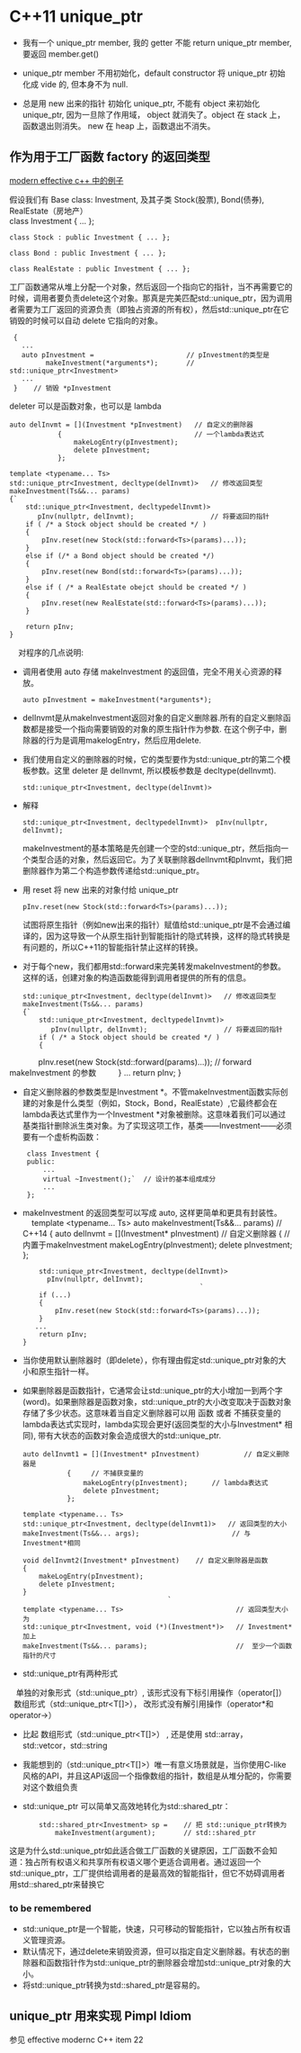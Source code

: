 # C++11 unique_ptr #

* 我有一个 unique_ptr member, 我的 getter 不能 return unique_ptr member, 要返回 member.get()

* unique_ptr member 不用初始化，default constructor 将 unique_ptr 初始化成 vide 的, 但本身不为 null. 

* 总是用 new 出来的指针 初始化 unique_ptr, 不能有 object 来初始化 unique_ptr, 因为一旦除了作用域， object 就消失了。object 在 stack 上，函数退出则消失。 new 在 heap 上，函数退出不消失。
## 作为用于工厂函数 factory 的返回类型 ##

[modern effective c++ 中的例子](http://blog.csdn.net/big_yellow_duck/article/details/52317819)

假设我们有 Base class: Investment, 及其子类 Stock(股票), Bond(债券), RealEstate（房地产）
    
    class Investment { ... };

    class Stock : public Investment { ... };

    class Bond : public Investment { ... };

    class RealEstate : public Investment { ... };

工厂函数通常从堆上分配一个对象，然后返回一个指向它的指针，当不再需要它的时候，调用者要负责delete这个对象。那真是完美匹配std::unique_ptr，因为调用者需要为工厂返回的资源负责（即独占资源的所有权），然后std::unique_ptr在它销毁的时候可以自动 delete 它指向的对象。
    
    
     {                  
       ...
       auto pInvestment =                       // pInvestment的类型是
             makeInvestment(*arguments*);       // std::unique_ptr<Investment>
       ...
     }    // 销毁 *pInvestment

deleter 可以是函数对象，也可以是 lambda

    auto delInvmt = [](Investment *pInvestment)   // 自定义的删除器
                {                                 // 一个lambda表达式
                    makeLogEntry(pInvestment); 
                    delete pInvestment;
                };

    template <typename... Ts>
    std::unique_ptr<Investment, decltype(delInvmt)>   // 修改返回类型
    makeInvestment(Ts&&... params)
    {`
        std::unique_ptr<Investment, decltypedelInvmt)>
           pInv(nullptr, delInvmt);                   // 将要返回的指针
        if ( /* a Stock object should be created */ )
        {
            pInv.reset(new Stock(std::forward<Ts>(params)...));
        }
        else if (/* a Bond object should be created */) 
        {
            pInv.reset(new Bond(std::forward<Ts>(params)...));
        }
        else if ( /* a RealEstate obejct should be created */ )
        {
            pInv.reset(new RealEstate(std::forward<Ts>(params)...));
        }

        return pInv;
    }
    
对程序的几点说明:

* 调用者使用 auto 存储 makeInvestment 的返回值，完全不用关心资源的释放。

      auto pInvestment = makeInvestment(*arguments*);
* delInvmt是从makeInvestment返回对象的自定义删除器.所有的自定义删除函数都是接受一个指向需要销毁的对象的原生指针作为参数. 在这个例子中，删除器的行为是调用makelogEntry，然后应用delete.
* 我们使用自定义的删除器的时候，它的类型要作为std::unique_ptr的第二个模板参数。这里 deleter 是 delInvmt, 所以模板参数是 decltype(delInvmt).
   
      std::unique_ptr<Investment, decltype(delInvmt)>
* 解释 

      std::unique_ptr<Investment, decltypedelInvmt)>  pInv(nullptr, delInvmt);      

  makeInvestment的基本策略是先创建一个空的std::unique_ptr，然后指向一个类型合适的对象，然后返回它。为了关联删除器delInvmt和pInvmt，我们把删除器作为第二个构造参数传递给std::unique_ptr。
  
* 用 reset 将 new 出来的对象付给 unique_ptr

      pInv.reset(new Stock(std::forward<Ts>(params)...));
  试图将原生指针（例如new出来的指针）赋值给std::unique_ptr是不会通过编译的，因为这导致一个从原生指针到智能指针的隐式转换，这样的隐式转换是有问题的，所以C++11的智能指针禁止这样的转换。
  
* 对于每个new，我们都用std::forward来完美转发makeInvestment的参数。这样的话，创建对象的构造函数能得到调用者提供的所有的信息。
    
      std::unique_ptr<Investment, decltype(delInvmt)>   // 修改返回类型
      makeInvestment(Ts&&... params)
      {`
          std::unique_ptr<Investment, decltypedelInvmt)>
             pInv(nullptr, delInvmt);                   // 将要返回的指针
          if ( /* a Stock object should be created */ )
          {
              pInv.reset(new Stock(std::forward<Ts>(params)...)); // forward makeInvestment 的参数
          }
          ...
          return pInv;
      }

* 自定义删除器的参数类型是Investment *。不管makeInvestment函数实际创建的对象是什么类型（例如，Stock，Bond，RealEstate）,它最终都会在lambda表达式里作为一个Investment *对象被删除。这意味着我们可以通过基类指针删除派生类对象。为了实现这项工作，基类——Investment——必须要有一个虚析构函数：

       class Investment {
       public:
           ...
           virtual ~Investment();`  // 设计的基本组成成分
           ...
       };
       
* makeInvestment 的返回类型可以写成 auto, 这样更简单和更具有封装性。
    
      template <typename... Ts>
      auto makeInvestment(Ts&&... params)   // C++14
      {
         auto delInvmt = [](Investment* pInvestment) // 自定义删除器
                         {                                                // 内置于makeInvestment
                             makeLogEntry(pInvestment);
                             delete pInvestment;
                         };

          std::unique_ptr<Investment, decltype(delInvmt)> 
            pInv(nullptr, delInvmt); 
                                                  `
          if (...)
          {
              pInv.reset(new Stock(std::forward<Ts>(params)...));
          }
         ...
          return pInv;
      }

* 当你使用默认删除器时（即delete），你有理由假定std::unique_ptr对象的大小和原生指针一样。
* 如果删除器是函数指针，它通常会让std::unique_ptr的大小增加一到两个字(word)。如果删除器是函数对象，std::unique_ptr的大小改变取决于函数对象存储了多少状态。这意味着当自定义删除器可以用 函数 或者 不捕获变量的lambda表达式实现时，lambda实现会更好(返回类型的大小与Investment\* 相同), 带有大状态的函数对象会造成很大的std::unique_ptr. 

      auto delInvmt1 = [](Investment* pInvestment)           // 自定义删除器是
                 {     // 不捕获变量的
                     makeLogEntry(pInvestment);      // lambda表达式
                     delete pInvestment;
                 };

      template <typename... Ts>
      std::unique_ptr<Investment, decltype(delInvmt1)>   // 返回类型的大小
      makeInvestment(Ts&&... args);                       // 与Investment*相同

      void delInvmt2(Investment* pInvestment)    // 自定义删除器是函数
      {
          makeLogEntry(pInvestment);
          delete pInvestment;
      }
                                          `
      template <typename... Ts>                            // 返回类型大小为
      std::unique_ptr<Investment, void (*)(Investment*)>   // Investment* 加上
      makeInvestment(Ts&&... params);                      //  至少一个函数指针的尺寸

* std::unique_ptr有两种形式

    单独的对象形式（std::unique_ptr<T>）, 该形式没有下标引用操作（operator[]）
   
    数组形式（std::unique_ptr<T[]>）， 改形式没有解引用操作（operator*和operator->）
    
* 比起 数组形式（std::unique_ptr<T[]>） , 还是使用 std::array，std::vetcor，std::string     

* 我能想到的（std::unique_ptr<T[]>）唯一有意义场景就是，当你使用C-like风格的API，并且这API返回一个指像数组的指针，数组是从堆分配的，你需要对这个数组负责

* std::unique_ptr 可以简单又高效地转化为std::shared_ptr：

          std::shared_ptr<Investment> sp =    // 把 std::unique_ptr转换为
              makeInvestment(argument);       // std::shared_ptr

这是为什么std::unique_ptr如此适合做工厂函数的关键原因，工厂函数不会知道：独占所有权语义和共享所有权语义哪个更适合调用者。通过返回一个std::unique_ptr，工厂提供给调用者的是最高效的智能指针，但它不妨碍调用者用std::shared_ptr来替换它

### to be remembered ###
* std::unique_ptr是一个智能，快速，只可移动的智能指针，它以独占所有权语义管理资源。
* 默认情况下，通过delete来销毁资源，但可以指定自定义删除器。有状态的删除器和函数指针作为std::unique_ptr的删除器会增加std::unique_ptr对象的大小。
* 将std::unique_ptr转换为std::shared_ptr是容易的。

## unique_ptr 用来实现 Pimpl Idiom ##

参见 effective modernc C++ item 22  
